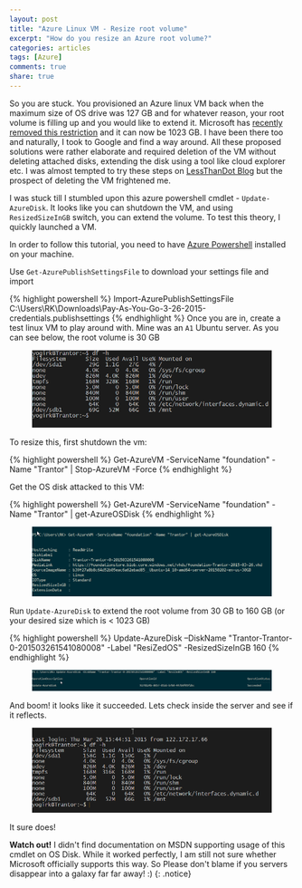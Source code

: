 ```yaml
---
layout: post
title: "Azure Linux VM - Resize root volume"
excerpt: "How do you resize an Azure root volume?"
categories: articles
tags: [Azure]
comments: true
share: true
---
```


So you are stuck. You provisioned an Azure linux VM back when the maximum size of OS drive was 127 GB and for whatever reason, your root volume is filling up and you would like to extend it. Microsoft has [recently removed this restriction](http://azure.microsoft.com/blog/2015/03/25/azure-vm-os-drive-limit-octupled/) and it can now be 1023 GB. I have been there too and naturally, I took to Google and find a way around. All these proposed solutions were rather elaborate and required deletion of the VM without deleting attached disks, extending the disk using a tool like cloud explorer etc. I was almost tempted to try these steps on [LessThanDot Blog](http://blogs.lessthandot.com/index.php/enterprisedev/cloud/azure/expanding-an-existing-azure-vm-system-drive/) but the prospect of deleting the VM frightened me. 

I was stuck till I stumbled upon this azure powershell cmdlet - `Update-AzureDisk`. It looks like you can shutdown the VM, and using `ResizedSizeInGB` switch, you can extend the volume. To test this theory, I quickly launched a VM. 

In order to follow this tutorial, you need to have [Azure Powershell](http://azure.microsoft.com/en-us/documentation/articles/powershell-install-configure/) installed on your machine.

Use `Get-AzurePublishSettingsFile` to download your settings file and import

{% highlight powershell %}
Import-AzurePublishSettingsFile C:\Users\RK\Downloads\Pay-As-You-Go-3-26-2015-credentials.publishsettings
{% endhighlight %}
Once you are in, create a test linux VM to play around with. Mine was an `A1` Ubuntu server. As you can see below, the root volume is 30 GB

<figure>
	<img src="/images/resizenix1.png" alt="image">
</figure>  

To resize this, first shutdown the vm:

{% highlight powershell %}
Get-AzureVM -ServiceName "foundation" -Name "Trantor" | Stop-AzureVM -Force
{% endhighlight %}

Get the OS disk attacked to this VM:

{% highlight powershell %}
Get-AzureVM -ServiceName "foundation" -Name "Trantor" | get-AzureOSDisk
{% endhighlight %}

<figure>
	<img src="/images/resizenix-diskname.png" alt="image">
</figure> 

Run `Update-AzureDisk` to extend the root volume from 30 GB to 160 GB (or your desired size which is < 1023 GB)

{% highlight powershell %}
Update-AzureDisk –DiskName "Trantor-Trantor-0-201503261541080008" -Label "ResiZedOS" -ResizedSizeInGB 160
{% endhighlight %}

<figure>
	<img src="/images/resizenix-succeeded.png" alt="image">
</figure> 

And boom! it looks like it succeeded. Lets check inside the server and see if it reflects. 

<figure>
	<img src="/images/resizenix-succeeded2.png" alt="image">
</figure> 

It sure does!

**Watch out!** I didn't find documentation on MSDN supporting usage of this cmdlet on OS Disk. While it worked perfectly, I am still not sure whether Microsoft officially supports this way. So Please don't blame if you servers disappear into a galaxy far far away! :) 
{: .notice} 


 